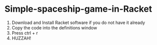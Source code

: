 Simple-spaceship-game-in-Racket
===============================

1. Download and Install Racket software if you do not have it already
2. Copy the code into the definitions window
3. Press ctrl + r
4. HUZZAH!
